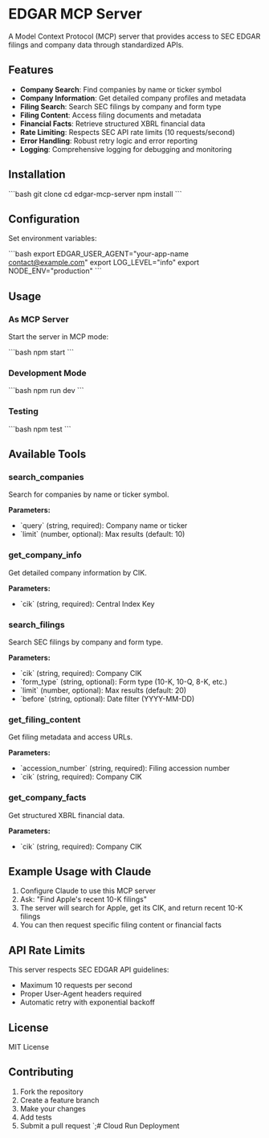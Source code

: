 # EDGAR MCP Server

A Model Context Protocol (MCP) server that provides access to SEC EDGAR filings and company data through standardized APIs.

## Features

- **Company Search**: Find companies by name or ticker symbol
- **Company Information**: Get detailed company profiles and metadata
- **Filing Search**: Search SEC filings by company and form type
- **Filing Content**: Access filing documents and metadata
- **Financial Facts**: Retrieve structured XBRL financial data
- **Rate Limiting**: Respects SEC API rate limits (10 requests/second)
- **Error Handling**: Robust retry logic and error reporting
- **Logging**: Comprehensive logging for debugging and monitoring

## Installation

\`\`\`bash
git clone <your-repo-url>
cd edgar-mcp-server
npm install
\`\`\`

## Configuration

Set environment variables:

\`\`\`bash
export EDGAR_USER_AGENT="your-app-name contact@example.com"
export LOG_LEVEL="info"
export NODE_ENV="production"
\`\`\`

## Usage

### As MCP Server

Start the server in MCP mode:

\`\`\`bash
npm start
\`\`\`

### Development Mode

\`\`\`bash
npm run dev
\`\`\`

### Testing

\`\`\`bash
npm test
\`\`\`

## Available Tools

### search_companies
Search for companies by name or ticker symbol.

**Parameters:**
- \`query\` (string, required): Company name or ticker
- \`limit\` (number, optional): Max results (default: 10)

### get_company_info
Get detailed company information by CIK.

**Parameters:**
- \`cik\` (string, required): Central Index Key

### search_filings
Search SEC filings by company and form type.

**Parameters:**
- \`cik\` (string, required): Company CIK
- \`form_type\` (string, optional): Form type (10-K, 10-Q, 8-K, etc.)
- \`limit\` (number, optional): Max results (default: 20)
- \`before\` (string, optional): Date filter (YYYY-MM-DD)

### get_filing_content
Get filing metadata and access URLs.

**Parameters:**
- \`accession_number\` (string, required): Filing accession number
- \`cik\` (string, required): Company CIK

### get_company_facts
Get structured XBRL financial data.

**Parameters:**
- \`cik\` (string, required): Company CIK

## Example Usage with Claude

1. Configure Claude to use this MCP server
2. Ask: "Find Apple's recent 10-K filings"
3. The server will search for Apple, get its CIK, and return recent 10-K filings
4. You can then request specific filing content or financial facts

## API Rate Limits

This server respects SEC EDGAR API guidelines:
- Maximum 10 requests per second
- Proper User-Agent headers required
- Automatic retry with exponential backoff

## License

MIT License

## Contributing

1. Fork the repository
2. Create a feature branch
3. Make your changes
4. Add tests
5. Submit a pull request
`;# Cloud Run Deployment
